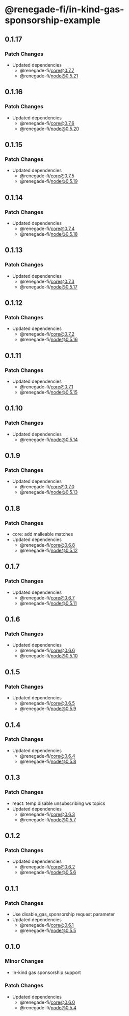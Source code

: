 # @renegade-fi/in-kind-gas-sponsorship-example

## 0.1.17

### Patch Changes

- Updated dependencies
  - @renegade-fi/core@0.7.7
  - @renegade-fi/node@0.5.21

## 0.1.16

### Patch Changes

- Updated dependencies
  - @renegade-fi/core@0.7.6
  - @renegade-fi/node@0.5.20

## 0.1.15

### Patch Changes

- Updated dependencies
  - @renegade-fi/core@0.7.5
  - @renegade-fi/node@0.5.19

## 0.1.14

### Patch Changes

- Updated dependencies
  - @renegade-fi/core@0.7.4
  - @renegade-fi/node@0.5.18

## 0.1.13

### Patch Changes

- Updated dependencies
  - @renegade-fi/core@0.7.3
  - @renegade-fi/node@0.5.17

## 0.1.12

### Patch Changes

- Updated dependencies
  - @renegade-fi/core@0.7.2
  - @renegade-fi/node@0.5.16

## 0.1.11

### Patch Changes

- Updated dependencies
  - @renegade-fi/core@0.7.1
  - @renegade-fi/node@0.5.15

## 0.1.10

### Patch Changes

- Updated dependencies
  - @renegade-fi/node@0.5.14

## 0.1.9

### Patch Changes

- Updated dependencies
  - @renegade-fi/core@0.7.0
  - @renegade-fi/node@0.5.13

## 0.1.8

### Patch Changes

- core: add malleable matches
- Updated dependencies
  - @renegade-fi/core@0.6.8
  - @renegade-fi/node@0.5.12

## 0.1.7

### Patch Changes

- Updated dependencies
  - @renegade-fi/core@0.6.7
  - @renegade-fi/node@0.5.11

## 0.1.6

### Patch Changes

- Updated dependencies
  - @renegade-fi/core@0.6.6
  - @renegade-fi/node@0.5.10

## 0.1.5

### Patch Changes

- Updated dependencies
  - @renegade-fi/core@0.6.5
  - @renegade-fi/node@0.5.9

## 0.1.4

### Patch Changes

- Updated dependencies
  - @renegade-fi/core@0.6.4
  - @renegade-fi/node@0.5.8

## 0.1.3

### Patch Changes

- react: temp disable unsubscribing ws topics
- Updated dependencies
  - @renegade-fi/core@0.6.3
  - @renegade-fi/node@0.5.7

## 0.1.2

### Patch Changes

- Updated dependencies
  - @renegade-fi/core@0.6.2
  - @renegade-fi/node@0.5.6

## 0.1.1

### Patch Changes

- Use disable_gas_sponsorship request parameter
- Updated dependencies
  - @renegade-fi/core@0.6.1
  - @renegade-fi/node@0.5.5

## 0.1.0

### Minor Changes

- In-kind gas sponsorship support

### Patch Changes

- Updated dependencies
  - @renegade-fi/core@0.6.0
  - @renegade-fi/node@0.5.4
